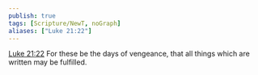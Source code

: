 ```yaml
---
publish: true
tags: [Scripture/NewT, noGraph]
aliases: ["Luke 21:22"]
---
```

[Luke 21:22](https://churchofjesuschrist.org/study/scriptures/nt/luke/21?lang=eng&id=p22#p22) For these be the days of vengeance, that all things which are written may be fulfilled.
